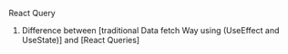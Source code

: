 React Query

1. Difference between [traditional Data fetch Way using (UseEffect and UseState)] and [React Queries]
